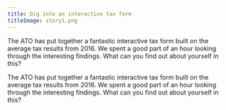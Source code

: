 ```yaml
---
title: Dig into an interactive tax form
titleImage: story1.png
---
```


The ATO has put together a fantastic interactive tax form built on the average tax results from 2016. We spent a good part of an hour looking through the interesting findings. What can you find out about yourself in this?

The ATO has put together a fantastic interactive tax form built on the average tax results from 2016. We spent a good part of an hour looking through the interesting findings. What can you find out about yourself in this?
